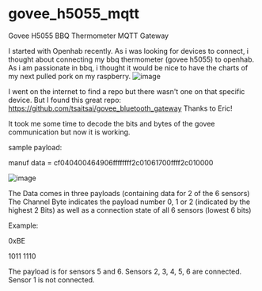 # govee_h5055_mqtt
Govee H5055 BBQ Thermometer MQTT Gateway

I started with Openhab recently. As i was looking for devices to connect, i thought about connecting my bbq thermometer (govee h5055) to openhab.
As i am passionate in bbq, i thought it would be nice to have the charts of my next pulled pork on my raspberry.
![image](https://user-images.githubusercontent.com/47536246/156933357-ed17c286-0bf9-4eb4-ba4a-143f196c3c1e.png)

I went on the internet to find a repo but there wasn't one on that specific device. But I found this great repo:
https://github.com/tsaitsai/govee_bluetooth_gateway
Thanks to Eric!

It took me some time to decode the bits and bytes of the govee communication but now it is working.


sample payload:

manuf data =  cf040400464906ffffffff2c01061700ffff2c010000

![image](https://user-images.githubusercontent.com/47536246/156933808-df32e4ac-7358-4c9b-bde4-50370c3df9e8.png)

The Data comes in three payloads (containing data for 2 of the 6 sensors)
The Channel Byte indicates the payload number 0, 1 or 2 (indicated by the highest 2 Bits) as well as a connection state of all 6 sensors (lowest 6 bits)

Example: 

0xBE

1011 1110

The payload is for sensors 5 and 6. Sensors 2, 3, 4, 5, 6 are connected. Sensor 1 is not connected.

